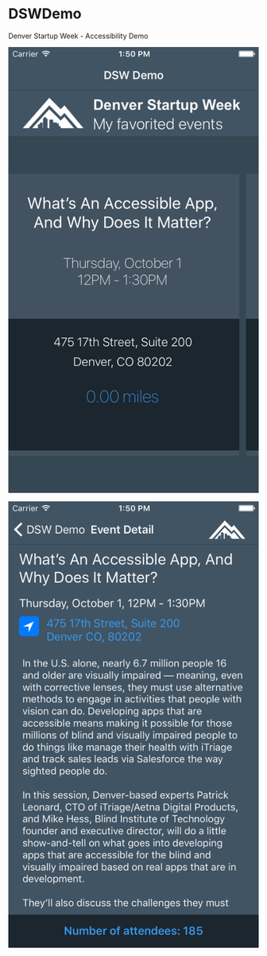 # DSWDemo
Denver Startup Week - Accessibility Demo

![alt tag](https://raw.githubusercontent.com/UIGuigo/DSWDemo/master/Simulator%20Screen%20Shot%20Sep%2030%2C%202015%2C%201.50.35%20PM.png)

![alt tag](https://raw.githubusercontent.com/UIGuigo/DSWDemo/master/Simulator%20Screen%20Shot%20Sep%2030%2C%202015%2C%201.50.45%20PM.png)



